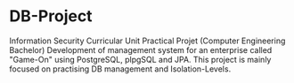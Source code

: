 # DB-Project
Information Security Curricular Unit Practical Projet (Computer Engineering Bachelor)
Development of management system for an enterprise called "Game-On" using PostgreSQL, plpgSQL and JPA. 
This project is mainly focused on practising DB management and Isolation-Levels.
